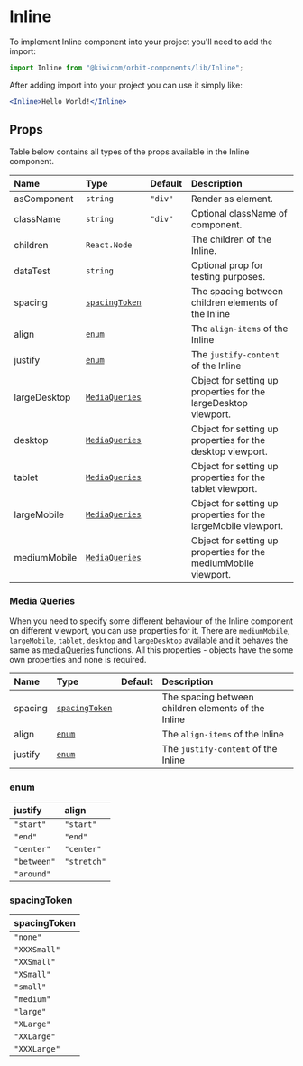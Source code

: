 # Inline

To implement Inline component into your project you'll need to add the import:

```jsx
import Inline from "@kiwicom/orbit-components/lib/Inline";
```

After adding import into your project you can use it simply like:

```jsx
<Inline>Hello World!</Inline>
```

## Props

Table below contains all types of the props available in the Inline component.

| Name         | Type                             | Default | Description                                                     |
| :----------- | :------------------------------- | :------ | :-------------------------------------------------------------- |
| asComponent  | `string`                         | `"div"` | Render as element.                                              |
| className    | `string`                         | `"div"` | Optional className of component.                                |
| children     | `React.Node`                     |         | The children of the Inline.                                     |
| dataTest     | `string`                         |         | Optional prop for testing purposes.                             |
| spacing      | [`spacingToken`](#spacingToken)  |         | The spacing between children elements of the Inline             |
| align        | [`enum`](#enum)                  |         | The `align-items` of the Inline                                 |
| justify      | [`enum`](#enum)                  |         | The `justify-content` of the Inline                             |
| largeDesktop | [`MediaQueries`](#media-queries) |         | Object for setting up properties for the largeDesktop viewport. |
| desktop      | [`MediaQueries`](#media-queries) |         | Object for setting up properties for the desktop viewport.      |
| tablet       | [`MediaQueries`](#media-queries) |         | Object for setting up properties for the tablet viewport.       |
| largeMobile  | [`MediaQueries`](#media-queries) |         | Object for setting up properties for the largeMobile viewport.  |
| mediumMobile | [`MediaQueries`](#media-queries) |         | Object for setting up properties for the mediumMobile viewport. |

### Media Queries

When you need to specify some different behaviour of the Inline component on different viewport, you can use properties for it.
There are `mediumMobile`, `largeMobile`, `tablet`, `desktop` and `largeDesktop` available and it behaves the same as [mediaQueries](https://github.com/kiwicom/orbit/tree/master/packages/orbit-components/src/utils/mediaQuery) functions.
All this properties - objects have the some own properties and none is required.

| Name    | Type                            | Default | Description                                         |
| :------ | :------------------------------ | :------ | :-------------------------------------------------- |
| spacing | [`spacingToken`](#spacingToken) |         | The spacing between children elements of the Inline |
| align   | [`enum`](#enum)                 |         | The `align-items` of the Inline                     |
| justify | [`enum`](#enum)                 |         | The `justify-content` of the Inline                 |

### enum

| justify     | align       |
| :---------- | :---------- |
| `"start"`   | `"start"`   |
| `"end"`     | `"end"`     |
| `"center"`  | `"center"`  |
| `"between"` | `"stretch"` |
| `"around"`  |             |

### spacingToken

| spacingToken |
| :----------- |
| `"none"`     |
| `"XXXSmall"` |
| `"XXSmall"`  |
| `"XSmall"`   |
| `"small"`    |
| `"medium"`   |
| `"large"`    |
| `"XLarge"`   |
| `"XXLarge"`  |
| `"XXXLarge"` |
